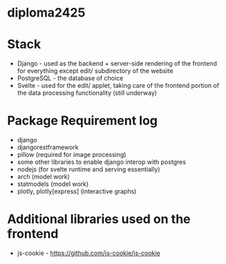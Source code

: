 # diploma2425

# Stack
- Django - used as the backend + server-side rendering of the frontend for everything except edit/ subdirectory of the website
- PostgreSQL - the database of choice
- Svelte - used for the edit/ applet, taking care of the frontend portion of the data processing functionality (still underway)

# Package Requirement log
- django
- djangorestframework
- pillow (required for image processing)
- some other libraries to enable django interop with postgres
- nodejs (for svelte runtime and serving essentially)
- arch (model work)
- statmodels (model work)
- plotly, plotly[express] (interactive graphs)

# Additional libraries used on the frontend
- js-cookie - https://github.com/js-cookie/js-cookie